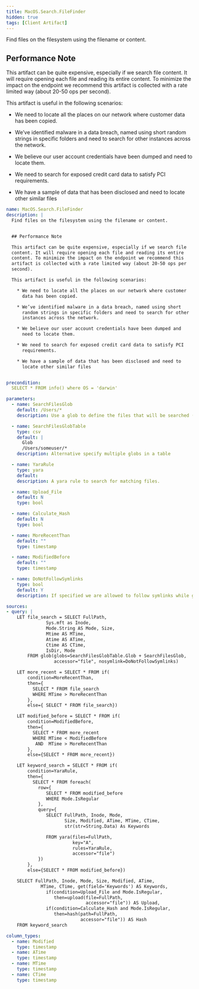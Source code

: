 ```yaml
---
title: MacOS.Search.FileFinder
hidden: true
tags: [Client Artifact]
---
```


Find files on the filesystem using the filename or content.


## Performance Note

This artifact can be quite expensive, especially if we search file
content. It will require opening each file and reading its entire
content. To minimize the impact on the endpoint we recommend this
artifact is collected with a rate limited way (about 20-50 ops per
second).

This artifact is useful in the following scenarios:

  * We need to locate all the places on our network where customer
    data has been copied.

  * We’ve identified malware in a data breach, named using short
    random strings in specific folders and need to search for other
    instances across the network.

  * We believe our user account credentials have been dumped and
    need to locate them.

  * We need to search for exposed credit card data to satisfy PCI
    requirements.

  * We have a sample of data that has been disclosed and need to
    locate other similar files


```yaml
name: MacOS.Search.FileFinder
description: |
  Find files on the filesystem using the filename or content.


  ## Performance Note

  This artifact can be quite expensive, especially if we search file
  content. It will require opening each file and reading its entire
  content. To minimize the impact on the endpoint we recommend this
  artifact is collected with a rate limited way (about 20-50 ops per
  second).

  This artifact is useful in the following scenarios:

    * We need to locate all the places on our network where customer
      data has been copied.

    * We’ve identified malware in a data breach, named using short
      random strings in specific folders and need to search for other
      instances across the network.

    * We believe our user account credentials have been dumped and
      need to locate them.

    * We need to search for exposed credit card data to satisfy PCI
      requirements.

    * We have a sample of data that has been disclosed and need to
      locate other similar files


precondition:
  SELECT * FROM info() where OS = 'darwin'

parameters:
  - name: SearchFilesGlob
    default: /Users/*
    description: Use a glob to define the files that will be searched (Use ** for recursive).

  - name: SearchFilesGlobTable
    type: csv
    default: |
      Glob
      /Users/someuser/*
    description: Alternative specify multiple globs in a table

  - name: YaraRule
    type: yara
    default:
    description: A yara rule to search for matching files.

  - name: Upload_File
    default: N
    type: bool

  - name: Calculate_Hash
    default: N
    type: bool

  - name: MoreRecentThan
    default: ""
    type: timestamp

  - name: ModifiedBefore
    default: ""
    type: timestamp

  - name: DoNotFollowSymlinks
    type: bool
    default: Y
    description: If specified we are allowed to follow symlinks while globbing

sources:
- query: |
    LET file_search = SELECT FullPath,
               Sys.mft as Inode,
               Mode.String AS Mode, Size,
               Mtime AS MTime,
               Atime AS ATime,
               Ctime AS CTime,
               IsDir, Mode
        FROM glob(globs=SearchFilesGlobTable.Glob + SearchFilesGlob,
                  accessor="file", nosymlink=DoNotFollowSymlinks)

    LET more_recent = SELECT * FROM if(
        condition=MoreRecentThan,
        then={
          SELECT * FROM file_search
          WHERE MTime > MoreRecentThan
        },
        else={ SELECT * FROM file_search})

    LET modified_before = SELECT * FROM if(
        condition=ModifiedBefore,
        then={
          SELECT * FROM more_recent
          WHERE MTime < ModifiedBefore
           AND  MTime > MoreRecentThan
        },
        else={SELECT * FROM more_recent})

    LET keyword_search = SELECT * FROM if(
        condition=YaraRule,
        then={
          SELECT * FROM foreach(
            row={
               SELECT * FROM modified_before
               WHERE Mode.IsRegular
            },
            query={
               SELECT FullPath, Inode, Mode,
                      Size, Modified, ATime, MTime, CTime,
                      str(str=String.Data) As Keywords

               FROM yara(files=FullPath,
                         key="A",
                         rules=YaraRule,
                         accessor="file")
            })
        },
        else={SELECT * FROM modified_before})

    SELECT FullPath, Inode, Mode, Size, Modified, ATime,
             MTime, CTime, get(field='Keywords') AS Keywords,
               if(condition=Upload_File and Mode.IsRegular,
                  then=upload(file=FullPath,
                              accessor="file")) AS Upload,
               if(condition=Calculate_Hash and Mode.IsRegular,
                  then=hash(path=FullPath,
                            accessor="file")) AS Hash
    FROM keyword_search

column_types:
  - name: Modified
    type: timestamp
  - name: ATime
    type: timestamp
  - name: MTime
    type: timestamp
  - name: CTime
    type: timestamp

```
